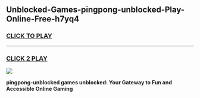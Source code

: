 
## Unblocked-Games-pingpong-unblocked-Play-Online-Free-h7yq4
<h3>
<a href="https://premium76.site?title=pingpong-unblocked&ref=26A">CLICK TO PLAY</a></h3>
<hr>

<h3>
<a href="https://premium76.site?title=pingpong-unblocked&ref=26A">CLICK 2 PLAY</a>
  
</h3>

<a href="https://premium76.site?title=pingpong-unblocked&ref=26A"><img src="https://clearcache.store/games.png"></a>


**pingpong-unblocked games unblocked: Your Gateway to Fun and Accessible Online Gaming**
